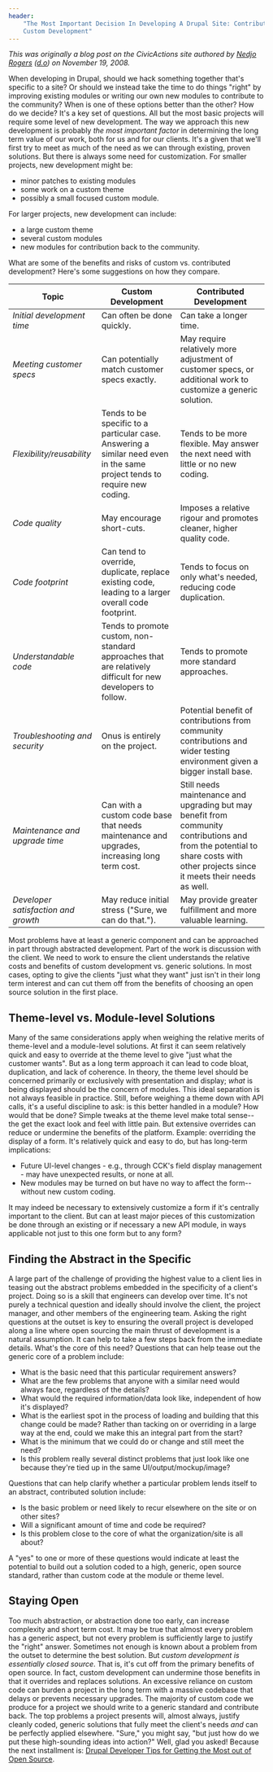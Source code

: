 ```yaml
---
header:
    "The Most Important Decision In Developing A Drupal Site: Contributed Vs.
    Custom Development"
---
```


_This was originally a blog post on the CivicActions site authored by [Nedjo Rogers](https://nedjo.ca/) ([d.o](https://www.drupal.org/u/nedjo)) on November 19, 2008._

When developing in Drupal, should we hack something together that's specific to a site? Or should we instead take the time to do things "right" by improving existing modules or writing our own new modules to contribute to the community? When is one of these options better than the other? How do we decide? It's a key set of questions. All but the most basic projects will require some level of new development. The way we approach this new development is probably _the most important factor_ in determining the long term value of our work, both for us and for our clients. It's a given that we'll first try to meet as much of the need as we can through existing, proven solutions. But there is always some need for customization. For smaller projects, new development might be:

-   minor patches to existing modules
-   some work on a custom theme
-   possibly a small focused custom module.

For larger projects, new development can include:

-   a large custom theme
-   several custom modules
-   new modules for contribution back to the community.

What are some of the benefits and risks of custom vs. contributed development? Here's some suggestions on how they compare.

<table>
<thead>
<tr>
<th>Topic</th>
<th>Custom Development</th>
<th>Contributed Development</th>
</tr>
</thead>
<tbody>
<tr>
<td><em>Initial development time</em></td>
<td>Can often be done quickly.</td>
<td>Can take a longer time.</td>
</tr>
<tr>
<td><em>Meeting customer specs</em></td>
<td>Can potentially match customer specs exactly.</td>
<td>May require relatively more adjustment of customer specs, or additional work to customize a generic solution.</td>
</tr>
<tr>
<td><em>Flexibility/reusability</em></td>
<td>Tends to be specific to a particular case. Answering a similar need even in the same project tends to require new coding.</td>
<td>Tends to be more flexible. May answer the next need with little or no new coding.</td>
</tr>
<tr>
<td><em>Code quality</em></td>
<td>May encourage short-cuts.</td>
<td>Imposes a relative rigour and promotes cleaner, higher quality code.</td>
</tr>
<tr>
<td><em>Code footprint</em></td>
<td>Can tend to override, duplicate, replace existing code, leading to a larger overall code footprint.</td>
<td>Tends to focus on only what's needed, reducing code duplication.</td>
</tr>
<tr>
<td><em>Understandable code</em></td>
<td>Tends to promote custom, non-standard approaches that are relatively difficult for new developers to follow.</td>
<td>Tends to promote more standard approaches.</td>
</tr>
<tr>
<td><em>Troubleshooting and security</em></td>
<td>Onus is entirely on the project.</td>
<td>Potential benefit of contributions from community contributions and wider testing environment given a bigger install base.</td>
</tr>
<tr>
<td><em>Maintenance and upgrade time</em></td>
<td>Can with a custom code base that needs maintenance and upgrades, increasing long term cost.</td>
<td>Still needs maintenance and upgrading but may benefit from community contributions and from the potential to share costs with other projects since it meets their needs as well.</td>
</tr>
<tr>
<td><em>Developer satisfaction and growth</em></td>
<td>May reduce initial stress ("Sure, we can do that.").</td>
<td>May provide greater fulfillment and more valuable learning.</td>
</tr>
</tbody>
</table>

Most problems have at least a generic component and can be approached in part through abstracted development. Part of the work is discussion with the client. We need to work to ensure the client understands the relative costs and benefits of custom development vs. generic solutions. In most cases, opting to give the clients "just what they want" just isn't in their long term interest and can cut them off from the benefits of choosing an open source solution in the first place.

## Theme-level vs. Module-level Solutions

Many of the same considerations apply when weighing the relative merits of theme-level and a module-level solutions. At first it can seem relatively quick and easy to override at the theme level to give "just what the customer wants". But as a long term approach it can lead to code bloat, duplication, and lack of coherence. In theory, the theme level should be concerned primarily or exclusively with presentation and display; _what_ is being displayed should be the concern of modules. This ideal separation is not always feasible in practice. Still, before weighing a theme down with API calls, it's a useful discipline to ask: is this better handled in a module? How would that be done? Simple tweaks at the theme level make total sense--the get the exact look and feel with little pain. But extensive overrides can reduce or undermine the benefits of the platform. Example: overriding the display of a form. It's relatively quick and easy to do, but has long-term implications:

-   Future UI-level changes - e.g., through CCK's field display management - may have unexpected results, or none at all.
-   New modules may be turned on but have no way to affect the form--without new custom coding.

It may indeed be necessary to extensively customize a form if it's centrally important to the client. But can at least major pieces of this customization be done through an existing or if necessary a new API module, in ways applicable not just to this one form but to any form?

## Finding the Abstract in the Specific

A large part of the challenge of providing the highest value to a client lies in teasing out the abstract problems embedded in the specificity of a client's project. Doing so is a skill that engineers can develop over time. It's not purely a technical question and ideally should involve the client, the project manager, and other members of the engineering team. Asking the right questions at the outset is key to ensuring the overall project is developed along a line where open sourcing the main thrust of development is a natural assumption. It can help to take a few steps back from the immediate details. What's the core of this need? Questions that can help tease out the generic core of a problem include:

-   What is the basic need that this particular requirement answers?
-   What are the few problems that anyone with a similar need would always face, regardless of the details?
-   What would the required information/data look like, independent of how it's displayed?
-   What is the earliest spot in the process of loading and building that this change could be made? Rather than tacking on or overriding in a large way at the end, could we make this an integral part from the start?
-   What is the minimum that we could do or change and still meet the need?
-   Is this problem really several distinct problems that just look like one because they're tied up in the same UI/output/mockup/image?

Questions that can help clarify whether a particular problem lends itself to an abstract, contributed solution include:

-   Is the basic problem or need likely to recur elsewhere on the site or on other sites?
-   Will a significant amount of time and code be required?
-   Is this problem close to the core of what the organization/site is all about?

A "yes" to one or more of these questions would indicate at least the potential to build out a solution coded to a high, generic, open source standard, rather than custom code at the module or theme level.

## Staying Open

Too much abstraction, or abstraction done too early, can increase complexity and short term cost. It may be true that almost every problem has a generic aspect, but not every problem is sufficiently large to justify the "right" answer. Sometimes not enough is known about a problem from the outset to determine the best solution. But _custom development is essentially closed source_. That is, it's cut off from the primary benefits of open source. In fact, custom development can undermine those benefits in that it overrides and replaces solutions. An excessive reliance on custom code can burden a project in the long term with a massive codebase that delays or prevents necessary upgrades. The majority of custom code we produce for a project we should write to a generic standard and contribute back. The top problems a project presents will, almost always, justify cleanly coded, generic solutions that fully meet the client's needs _and_ can be perfectly applied elsewhere. "Sure," you might say, "but just how do we put these high-sounding ideas into action?" Well, glad you asked! Because the next installment is: [Drupal Developer Tips for Getting the Most out of Open Source](drupal-developer-tips-for-getting-the-most-out-of-open-source.md).

